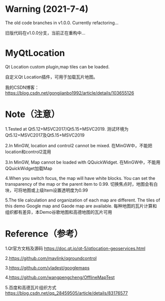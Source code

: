# Warning (2021-7-4)

The old code branches in v1.0.0. Currently refactoring...

旧版代码在v1.0.0分支，当前正在重构中...

# MyQtLocation

Qt Location custom plugin,map tiles can be loaded.

自定义Qt Location插件，可用于加载瓦片地图。

我的CSDN博客：https://blog.csdn.net/gongjianbo1992/article/details/103655126

# Note（注意）

1.Tested at Qt5.12+MSVC2017/Qt5.15+MSVC2019. 测试环境为Qt5.12+MSVC2017及Qt5.15+MSVC2019

2.In MinGW, location and control2 cannot be mixed. 在MinGW中，不能把location和control2混用

3.In MinGW, Map cannot be loaded with QQuickWidget. 在MinGW中，不能用QQuickWidget加载Map

4.When you switch focus, the map will have white blocks. You can set the transparency of the map or the parent item to 0.99. 切换焦点时，地图会有白块，可将地图或上级Item设置透明度为0.99

5.The tile calculation and organization of each map are different. The tiles of this demo Google map and Gaode map are available. 每种地图的瓦片计算和组织都有差异，本Demo谷歌地图和高德地图的瓦片可用

# Reference（参考）

1.Qt官方文档及源码 https://doc.qt.io/qt-5/qtlocation-geoservices.html

2.https://github.com/mavlink/qgroundcontrol

3.https://github.com/vladest/googlemaps

4.https://github.com/wangpengcheng/OfflineMapTest

5.百度和高德瓦片组织方式 https://blog.csdn.net/qq_28459505/article/details/83176577

